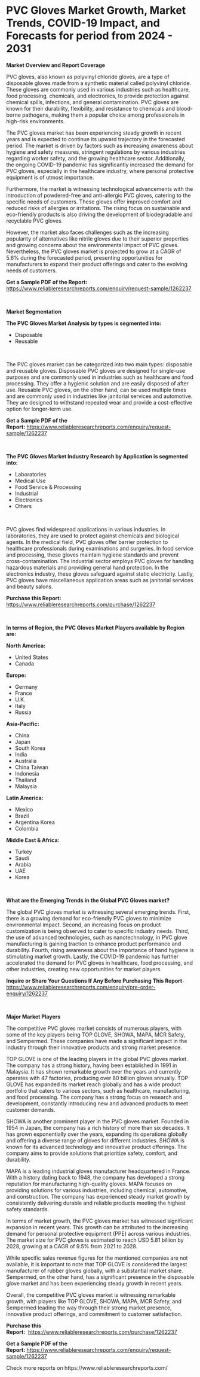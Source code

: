 <p><h1>PVC Gloves Market Growth, Market Trends, COVID-19 Impact, and Forecasts for period from 2024 - 2031</h1></p><p><strong>Market Overview and Report Coverage</strong></p>
<p><p>PVC gloves, also known as polyvinyl chloride gloves, are a type of disposable gloves made from a synthetic material called polyvinyl chloride. These gloves are commonly used in various industries such as healthcare, food processing, chemicals, and electronics, to provide protection against chemical spills, infections, and general contamination. PVC gloves are known for their durability, flexibility, and resistance to chemicals and blood-borne pathogens, making them a popular choice among professionals in high-risk environments.</p><p>The PVC gloves market has been experiencing steady growth in recent years and is expected to continue its upward trajectory in the forecasted period. The market is driven by factors such as increasing awareness about hygiene and safety measures, stringent regulations by various industries regarding worker safety, and the growing healthcare sector. Additionally, the ongoing COVID-19 pandemic has significantly increased the demand for PVC gloves, especially in the healthcare industry, where personal protective equipment is of utmost importance.</p><p>Furthermore, the market is witnessing technological advancements with the introduction of powdered-free and anti-allergic PVC gloves, catering to the specific needs of customers. These gloves offer improved comfort and reduced risks of allergies or irritations. The rising focus on sustainable and eco-friendly products is also driving the development of biodegradable and recyclable PVC gloves.</p><p>However, the market also faces challenges such as the increasing popularity of alternatives like nitrile gloves due to their superior properties and growing concerns about the environmental impact of PVC gloves. Nevertheless, the PVC gloves market is projected to grow at a CAGR of 5.6% during the forecasted period, presenting opportunities for manufacturers to expand their product offerings and cater to the evolving needs of customers.</p></p>
<p><strong>Get a Sample PDF of the Report:</strong> <a href="https://www.reliableresearchreports.com/enquiry/request-sample/1262237">https://www.reliableresearchreports.com/enquiry/request-sample/1262237</a></p>
<p>&nbsp;</p>
<p><strong>Market Segmentation</strong></p>
<p><strong>The PVC Gloves Market Analysis by types is segmented into:</strong></p>
<p><ul><li>Disposable</li><li>Reusable</li></ul></p>
<p>&nbsp;</p>
<p><p>The PVC gloves market can be categorized into two main types: disposable and reusable gloves. Disposable PVC gloves are designed for single-use purposes and are commonly used in industries such as healthcare and food processing. They offer a hygienic solution and are easily disposed of after use. Reusable PVC gloves, on the other hand, can be used multiple times and are commonly used in industries like janitorial services and automotive. They are designed to withstand repeated wear and provide a cost-effective option for longer-term use.</p></p>
<p><strong>Get a Sample PDF of the Report:</strong>&nbsp;<a href="https://www.reliableresearchreports.com/enquiry/request-sample/1262237">https://www.reliableresearchreports.com/enquiry/request-sample/1262237</a></p>
<p>&nbsp;</p>
<p><strong>The PVC Gloves Market Industry Research by Application is segmented into:</strong></p>
<p><ul><li>Laboratories</li><li>Medical Use</li><li>Food Service & Processing</li><li>Industrial</li><li>Electronics</li><li>Others</li></ul></p>
<p>&nbsp;</p>
<p><p>PVC gloves find widespread applications in various industries. In laboratories, they are used to protect against chemicals and biological agents. In the medical field, PVC gloves offer barrier protection to healthcare professionals during examinations and surgeries. In food service and processing, these gloves maintain hygiene standards and prevent cross-contamination. The industrial sector employs PVC gloves for handling hazardous materials and providing general hand protection. In the electronics industry, these gloves safeguard against static electricity. Lastly, PVC gloves have miscellaneous application areas such as janitorial services and beauty salons.</p></p>
<p><strong>Purchase this Report:</strong>&nbsp; <a href="https://www.reliableresearchreports.com/purchase/1262237">https://www.reliableresearchreports.com/purchase/1262237</a></p>
<p>&nbsp;</p>
<p><strong>In terms of Region, the PVC Gloves Market Players available by Region are:</strong></p>
<p>
    <p> <strong> North America: </strong>
        <ul>
            <li>United States</li>
            <li>Canada</li>
        </ul>
        </p> 
    <p> <strong> Europe: </strong>
        <ul>
            <li>Germany</li>
            <li>France</li>
            <li>U.K.</li>
            <li>Italy</li>
            <li>Russia</li>
        </ul>
        </p> 
    <p> <strong> Asia-Pacific: </strong>
        <ul>
            <li>China</li>
            <li>Japan</li>
            <li>South Korea</li>
            <li>India</li>
            <li>Australia</li>
            <li>China Taiwan</li>
            <li>Indonesia</li>
            <li>Thailand</li>
            <li>Malaysia</li>
        </ul>
        </p> 
    <p> <strong> Latin America: </strong>
        <ul>
            <li>Mexico</li>
            <li>Brazil</li>
            <li>Argentina Korea</li>
            <li>Colombia</li>
        </ul>
        </p> 
    <p> <strong> Middle East & Africa: </strong>
        <ul>
            <li>Turkey</li>
            <li>Saudi</li>
            <li>Arabia</li>
            <li>UAE</li>
            <li>Korea</li>
        </ul>
    </p>
    </p>
<p>&nbsp;</p>
<p><strong>What are the Emerging Trends in the Global PVC Gloves market?</strong></p>
<p><p>The global PVC gloves market is witnessing several emerging trends. First, there is a growing demand for eco-friendly PVC gloves to minimize environmental impact. Second, an increasing focus on product customization is being observed to cater to specific industry needs. Third, the use of advanced technologies, such as nanotechnology, in PVC glove manufacturing is gaining traction to enhance product performance and durability. Fourth, rising awareness about the importance of hand hygiene is stimulating market growth. Lastly, the COVID-19 pandemic has further accelerated the demand for PVC gloves in healthcare, food processing, and other industries, creating new opportunities for market players.</p></p>
<p><strong>Inquire or Share Your Questions If Any Before Purchasing This Report</strong>- <a href="https://www.reliableresearchreports.com/enquiry/pre-order-enquiry/1262237">https://www.reliableresearchreports.com/enquiry/pre-order-enquiry/1262237</a></p>
<p>&nbsp;</p>
<p><strong>Major Market Players</strong></p>
<p><p>The competitive PVC gloves market consists of numerous players, with some of the key players being TOP GLOVE, SHOWA, MAPA, MCR Safety, and Sempermed. These companies have made a significant impact in the industry through their innovative products and strong market presence.</p><p>TOP GLOVE is one of the leading players in the global PVC gloves market. The company has a strong history, having been established in 1991 in Malaysia. It has shown remarkable growth over the years and currently operates with 47 factories, producing over 80 billion gloves annually. TOP GLOVE has expanded its market reach globally and has a wide product portfolio that caters to various sectors, such as healthcare, manufacturing, and food processing. The company has a strong focus on research and development, constantly introducing new and advanced products to meet customer demands.</p><p>SHOWA is another prominent player in the PVC gloves market. Founded in 1954 in Japan, the company has a rich history of more than six decades. It has grown exponentially over the years, expanding its operations globally and offering a diverse range of gloves for different industries. SHOWA is known for its advanced technology and innovative product offerings. The company aims to provide solutions that prioritize safety, comfort, and durability.</p><p>MAPA is a leading industrial gloves manufacturer headquartered in France. With a history dating back to 1948, the company has developed a strong reputation for manufacturing high-quality gloves. MAPA focuses on providing solutions for various industries, including chemical, automotive, and construction. The company has experienced steady market growth by consistently delivering durable and reliable products meeting the highest safety standards.</p><p>In terms of market growth, the PVC gloves market has witnessed significant expansion in recent years. This growth can be attributed to the increasing demand for personal protective equipment (PPE) across various industries. The market size for PVC gloves is estimated to reach USD 5.81 billion by 2028, growing at a CAGR of 9.5% from 2021 to 2028.</p><p>While specific sales revenue figures for the mentioned companies are not available, it is important to note that TOP GLOVE is considered the largest manufacturer of rubber gloves globally, with a substantial market share. Sempermed, on the other hand, has a significant presence in the disposable glove market and has been experiencing steady growth in recent years.</p><p>Overall, the competitive PVC gloves market is witnessing remarkable growth, with players like TOP GLOVE, SHOWA, MAPA, MCR Safety, and Sempermed leading the way through their strong market presence, innovative product offerings, and commitment to customer satisfaction.</p></p>
<p><strong>Purchase this Report:</strong>&nbsp;&nbsp;<a href="https://www.reliableresearchreports.com/purchase/1262237">https://www.reliableresearchreports.com/purchase/1262237</a></p>
<p></p>
<p><strong>Get a Sample PDF of the Report:</strong>&nbsp;<a href="https://www.reliableresearchreports.com/enquiry/request-sample/1262237">https://www.reliableresearchreports.com/enquiry/request-sample/1262237</a></p>
<p>Check more reports on https://www.reliableresearchreports.com/</p>